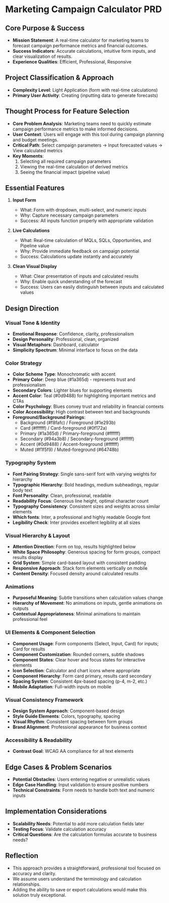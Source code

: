 # Marketing Campaign Calculator PRD

## Core Purpose & Success
- **Mission Statement**: A real-time calculator for marketing teams to forecast campaign performance metrics and financial outcomes.
- **Success Indicators**: Accurate calculations, intuitive form inputs, and clear visualization of results.
- **Experience Qualities**: Efficient, Professional, Responsive

## Project Classification & Approach
- **Complexity Level**: Light Application (form with real-time calculations)
- **Primary User Activity**: Creating (inputting data to generate forecasts)

## Thought Process for Feature Selection
- **Core Problem Analysis**: Marketing teams need to quickly estimate campaign performance metrics to make informed decisions.
- **User Context**: Users will engage with this tool during campaign planning and budget meetings.
- **Critical Path**: Select campaign parameters → Input forecasted values → View calculated metrics
- **Key Moments**: 
  1. Selecting all required campaign parameters
  2. Viewing the real-time calculation of derived metrics
  3. Seeing the financial impact (pipeline value)

## Essential Features
1. **Input Form**
   - What: Form with dropdown, multi-select, and numeric inputs
   - Why: Capture necessary campaign parameters
   - Success: All inputs function properly with appropriate validation

2. **Live Calculations**
   - What: Real-time calculation of MQLs, SQLs, Opportunities, and Pipeline value
   - Why: Provide immediate feedback on campaign potential
   - Success: Calculations update instantly and accurately

3. **Clean Visual Display**
   - What: Clear presentation of inputs and calculated results
   - Why: Enable quick understanding of the forecast
   - Success: Users can easily distinguish between inputs and calculated values

## Design Direction

### Visual Tone & Identity
- **Emotional Response**: Confidence, clarity, professionalism
- **Design Personality**: Professional, clean, organized
- **Visual Metaphors**: Dashboard, calculator
- **Simplicity Spectrum**: Minimal interface to focus on the data

### Color Strategy
- **Color Scheme Type**: Monochromatic with accent
- **Primary Color**: Deep blue (#1a365d) - represents trust and professionalism
- **Secondary Colors**: Lighter blues for supporting elements
- **Accent Color**: Teal (#0d9488) for highlighting important metrics and CTAs
- **Color Psychology**: Blues convey trust and reliability in financial contexts
- **Color Accessibility**: High contrast between text and backgrounds
- **Foreground/Background Pairings**:
  - Background (#f8fafc) / Foreground (#1e293b)
  - Card (#ffffff) / Card-foreground (#0f172a)
  - Primary (#1a365d) / Primary-foreground (#ffffff)
  - Secondary (#94a3b8) / Secondary-foreground (#ffffff)
  - Accent (#0d9488) / Accent-foreground (#ffffff)
  - Muted (#f1f5f9) / Muted-foreground (#64748b)

### Typography System
- **Font Pairing Strategy**: Single sans-serif font with varying weights for hierarchy
- **Typographic Hierarchy**: Bold headings, medium subheadings, regular body text
- **Font Personality**: Clean, professional, readable
- **Readability Focus**: Generous line height, optimal character count
- **Typography Consistency**: Consistent sizes and weights across similar elements
- **Which fonts**: Inter, a professional and highly readable Google font
- **Legibility Check**: Inter provides excellent legibility at all sizes

### Visual Hierarchy & Layout
- **Attention Direction**: Form on top, results highlighted below
- **White Space Philosophy**: Generous spacing for form groups, compact results display
- **Grid System**: Simple card-based layout with consistent padding
- **Responsive Approach**: Stack form elements vertically on mobile
- **Content Density**: Focused density around calculated results

### Animations
- **Purposeful Meaning**: Subtle transitions when calculation values change
- **Hierarchy of Movement**: No animations on inputs, gentle animations on outputs
- **Contextual Appropriateness**: Minimal animations to maintain professional feel

### UI Elements & Component Selection
- **Component Usage**: Form components (Select, Input, Card) for inputs; Card for results
- **Component Customization**: Rounded corners, subtle shadows
- **Component States**: Clear hover and focus states for interactive elements
- **Icon Selection**: Calculator and chart icons where appropriate
- **Component Hierarchy**: Form card primary, results card secondary
- **Spacing System**: Consistent 4px-based spacing (p-4, m-2, etc.)
- **Mobile Adaptation**: Full-width inputs on mobile

### Visual Consistency Framework
- **Design System Approach**: Component-based design
- **Style Guide Elements**: Colors, typography, spacing
- **Visual Rhythm**: Consistent spacing between form groups
- **Brand Alignment**: Professional appearance for business context

### Accessibility & Readability
- **Contrast Goal**: WCAG AA compliance for all text elements

## Edge Cases & Problem Scenarios
- **Potential Obstacles**: Users entering negative or unrealistic values
- **Edge Case Handling**: Input validation to ensure positive numbers
- **Technical Constraints**: Form needs to handle both text and numeric inputs

## Implementation Considerations
- **Scalability Needs**: Potential to add more calculation fields later
- **Testing Focus**: Validate calculation accuracy
- **Critical Questions**: Are the calculation formulas accurate to business needs?

## Reflection
- This approach provides a straightforward, professional tool focused on accuracy and clarity.
- We assume users understand the terminology and calculation relationships.
- Adding the ability to save or export calculations would make this solution truly exceptional.